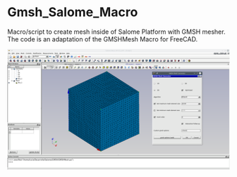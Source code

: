# Gmsh_Salome_Macro
Macro/script to create mesh inside of Salome Platform with GMSH mesher.  The code is an adaptation of the GMSHMesh Macro for FreeCAD.

![ScreenShot](Preview_GmshSalome.png)